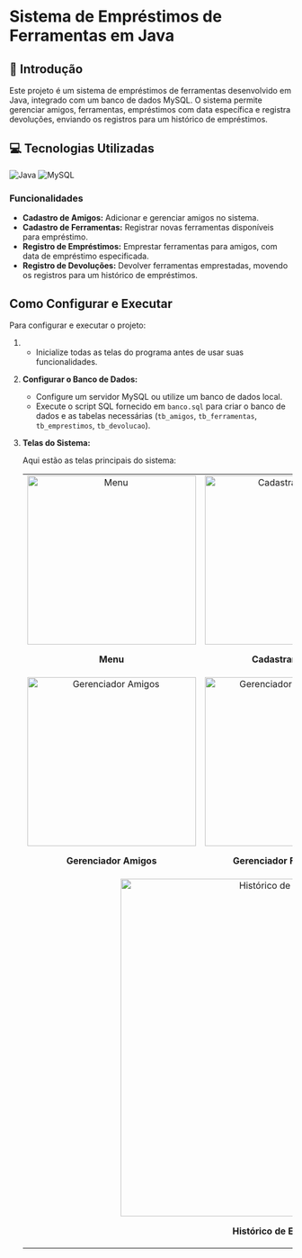 # Sistema de Empréstimos de Ferramentas em Java

## 📖 Introdução
Este projeto é um sistema de empréstimos de ferramentas desenvolvido em Java, integrado com um banco de dados MySQL. O sistema permite gerenciar amigos, ferramentas, empréstimos com data específica e registra devoluções, enviando os registros para um histórico de empréstimos.

## 💻 Tecnologias Utilizadas
![Java](https://img.shields.io/badge/java-%23ED8B00.svg?style=for-the-badge&logo=openjdk&logoColor=white)
![MySQL](https://img.shields.io/badge/mysql-4479A1.svg?style=for-the-badge&logo=mysql&logoColor=white)

### Funcionalidades
- **Cadastro de Amigos:** Adicionar e gerenciar amigos no sistema.
- **Cadastro de Ferramentas:** Registrar novas ferramentas disponíveis para empréstimo.
- **Registro de Empréstimos:** Emprestar ferramentas para amigos, com data de empréstimo especificada.
- **Registro de Devoluções:** Devolver ferramentas emprestadas, movendo os registros para um histórico de empréstimos.

## Como Configurar e Executar
Para configurar e executar o projeto:
1. - Inicialize todas as telas do programa antes de usar suas funcionalidades.

2. **Configurar o Banco de Dados:**
   - Configure um servidor MySQL ou utilize um banco de dados local.
   - Execute o script SQL fornecido em `banco.sql` para criar o banco de dados e as tabelas necessárias (`tb_amigos`, `tb_ferramentas`, `tb_emprestimos`, `tb_devolucao`).
  
3. **Telas do Sistema:**

   Aqui estão as telas principais do sistema:

   <table>
     <tr>
       <td align="center">
         <img src="https://github.com/HenriqueBent0/Controle-de-Emprestimos-de-Ferramentas-Java/assets/166830118/86349174-f5aa-4354-921d-7a4f848743f8" alt="Menu" width="300" />
         <p><b>Menu</b></p>
       </td>
       <td align="center">
         <img src="https://github.com/HenriqueBent0/Controle-de-Emprestimos-de-Ferramentas-Java/assets/166830118/89e3530c-7ece-4971-8a3a-feb72f710721" alt="Cadastrar Amigo" width="300" />
         <p><b>Cadastrar Amigo</b></p>
       </td>
       <td align="center">
         <img src="https://github.com/HenriqueBent0/Controle-de-Emprestimos-de-Ferramentas-Java/assets/166830118/7b56aaee-83ac-4ac3-861d-9dd85ff9a8af" alt="Cadastro Ferramenta" width="300" />
         <p><b>Cadastro Ferramenta</b></p>
       </td>
     </tr>
     <tr>
       <td align="center">
         <img src="https://github.com/HenriqueBent0/Controle-de-Emprestimos-de-Ferramentas-Java/assets/166830118/7492a51d-0aa1-4fdf-be7c-36e278fbe062" alt="Gerenciador Amigos" width="300" />
         <p><b>Gerenciador Amigos</b></p>
       </td>
       <td align="center">
         <img src="https://github.com/HenriqueBent0/Controle-de-Emprestimos-de-Ferramentas-Java/assets/166830118/e96f90ef-8bff-4256-8fdb-acf532d0e5c1" alt="Gerenciador Ferramentas" width="300" />
         <p><b>Gerenciador Ferramentas</b></p>
       </td>
       <td align="center">
         <img src="https://github.com/HenriqueBent0/Controle-de-Emprestimos-de-Ferramentas-Java/assets/166830118/738ccf0b-2df1-489e-820f-2fb9a3a934f7" alt="Relatório de Empréstimo" width="300" />
         <p><b>Relatório de Empréstimo</b></p>
       </td>
     </tr>
     <tr>
       <td colspan="3" align="center">
         <img src="https://github.com/HenriqueBent0/Controle-de-Emprestimos-de-Ferramentas-Java/assets/166830118/3fef6ff8-2e9c-44ad-8ee8-19f7a6a3dd91" alt="Histórico de Empréstimos" width="600" />
         <p><b>Histórico de Empréstimos</b></p>
       </td>
     </tr>
   </table>
